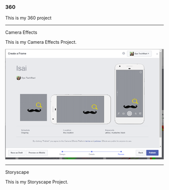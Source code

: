 ### 360

This is my 360 project

<script src="//360.vizor.io/scripts/embed.js" data-vizorurl="https://360.vizor.io/embed/v/jjalo" ></script>

***

Camera Effects

This is my Camera Effects Project.

![Isai](https://github.com/murilloisai/murilloisai.github.io/blob/master/Isai.PNG?raw=true "Optional Title")

***

Storyscape

This is my Storyscape Project.

<script src="/scripts/embed.js" data-vizorurl="https://patches.vizor.io/embed/murilloisai/lonesome-island" ></script> 
<script src="//360.vizor.io/scripts/embed.js" data-vizorurl="https://patches.vizor.io/embed/murilloisai/lonesome-island" ></script>
